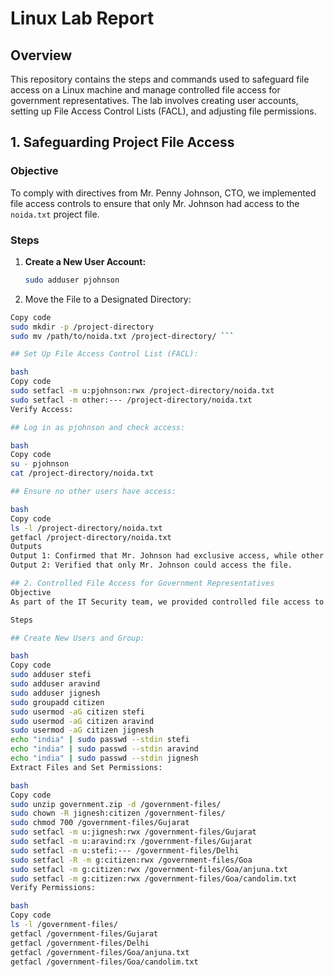 # Linux Lab Report

## Overview

This repository contains the steps and commands used to safeguard file access on a Linux machine and manage controlled file access for government representatives. The lab involves creating user accounts, setting up File Access Control Lists (FACL), and adjusting file permissions.

## 1. Safeguarding Project File Access

### Objective

To comply with directives from Mr. Penny Johnson, CTO, we implemented file access controls to ensure that only Mr. Johnson had access to the `noida.txt` project file.

### Steps

1. **Create a New User Account:**

   ```bash
   sudo adduser pjohnson

2. Move the File to a Designated Directory:

```bash
Copy code
sudo mkdir -p /project-directory
sudo mv /path/to/noida.txt /project-directory/ ```

## Set Up File Access Control List (FACL):

bash
Copy code
sudo setfacl -m u:pjohnson:rwx /project-directory/noida.txt
sudo setfacl -m other:--- /project-directory/noida.txt
Verify Access:

## Log in as pjohnson and check access:

bash
Copy code
su - pjohnson
cat /project-directory/noida.txt

## Ensure no other users have access:

bash
Copy code
ls -l /project-directory/noida.txt
getfacl /project-directory/noida.txt
Outputs
Output 1: Confirmed that Mr. Johnson had exclusive access, while other users were denied access.
Output 2: Verified that only Mr. Johnson could access the file.

## 2. Controlled File Access for Government Representatives
Objective
As part of the IT Security team, we provided controlled file access to representatives from Goa, Delhi, and Gujarat.

Steps

## Create New Users and Group:

bash
Copy code
sudo adduser stefi
sudo adduser aravind
sudo adduser jignesh
sudo groupadd citizen
sudo usermod -aG citizen stefi
sudo usermod -aG citizen aravind
sudo usermod -aG citizen jignesh
echo "india" | sudo passwd --stdin stefi
echo "india" | sudo passwd --stdin aravind
echo "india" | sudo passwd --stdin jignesh
Extract Files and Set Permissions:

bash
Copy code
sudo unzip government.zip -d /government-files/
sudo chown -R jignesh:citizen /government-files/
sudo chmod 700 /government-files/Gujarat
sudo setfacl -m u:jignesh:rwx /government-files/Gujarat
sudo setfacl -m u:aravind:rx /government-files/Gujarat
sudo setfacl -m u:stefi:--- /government-files/Delhi
sudo setfacl -R -m g:citizen:rwx /government-files/Goa
sudo setfacl -m g:citizen:rwx /government-files/Goa/anjuna.txt
sudo setfacl -m g:citizen:rwx /government-files/Goa/candolim.txt
Verify Permissions:

bash
Copy code
ls -l /government-files/
getfacl /government-files/Gujarat
getfacl /government-files/Delhi
getfacl /government-files/Goa/anjuna.txt
getfacl /government-files/Goa/candolim.txt

